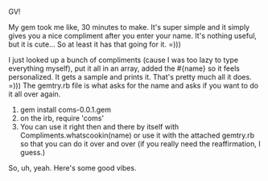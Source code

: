 GV!

My gem took me like, 30 minutes to make. It's super simple and it simply gives you a nice compliment after you enter your name. It's nothing useful, but it is cute... So at least it has that going for it. =)))

I just looked up a bunch of compliments (cause I was too lazy to type everything myself), put it all in an array, added the #{name} so it feels personalized. It gets a sample and prints it. That's pretty much all it does. =))) The gemtry.rb file is what asks for the name and asks if you want to do it all over again.

1) gem install coms-0.0.1.gem
2) on the irb, require 'coms'
3) You can use it right then and there by itself with Compliments.whatscookin(name) or use it with the attached gemtry.rb so that you can do it over and over (if you really need the reaffirmation, I guess.)

So, uh, yeah. Here's some good vibes.
